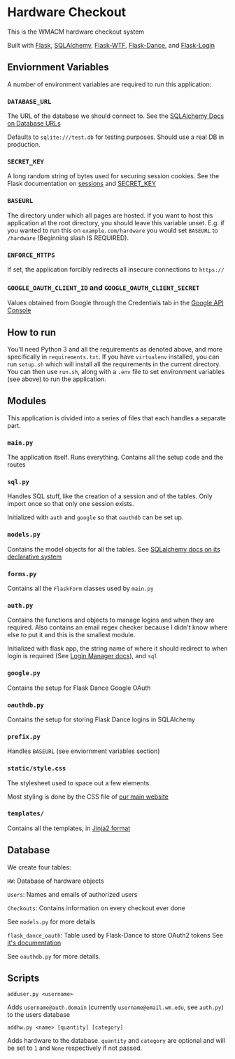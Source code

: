 # Hardware Checkout

This is the WMACM hardware checkout system

Built with [Flask](http://flask.pocoo.org/),
[SQLAlchemy](https://docs.sqlalchemy.org/en/13/),
[Flask-WTF](https://flask-wtf.readthedocs.io/en/stable/),
[Flask-Dance](https://flask-dance.readthedocs.io/en/latest/),
and [Flask-Login](https://flask-login.readthedocs.io/en/latest/)

## Enviornment Variables

A number of environment variables are required to run this application:

### `DATABASE_URL`
The URL of the database we should connect to. See the
[SQLAlchemy Docs on Database URLs](https://docs.sqlalchemy.org/en/13/core/engines.html#database-urls)

Defaults to `sqlite:///test.db` for testing purposes. Should use a real DB
in production.


### `SECRET_KEY`
A long random string of bytes used for securing session cookies.
See the Flask documentation on [sessions](http://flask.pocoo.org/docs/1.0/quickstart/#sessions)
and [SECRET\_KEY](http://flask.pocoo.org/docs/1.0/config/#SECRET_KEY)

### `BASEURL`
The directory under which all pages are hosted. If you want to host
this application at the root directory, you should leave this variable unset.
E.g. if you wanted
to run this on `example.com/hardware` you would set `BASEURL` to `/hardware`
(Beginning slash IS REQUIRED).

### `ENFORCE_HTTPS`
If set, the application forcibly redirects all insecure
connections to `https://`

### `GOOGLE_OAUTH_CLIENT_ID` and `GOOGLE_OAUTH_CLIENT_SECRET`
Values obtained from Google through the Credentials tab in the
[Google API Console](https://console.developers.google.com/)

## How to run

You'll need Python 3 and all the requirements as denoted above, and more
specifically in `requirements.txt`. If you have `virtualenv` installed, you
can run `setup.sh` which will install all the requirements in the current
directory. You can then use `run.sh`, along with a `.env` file to set environment
variables (see above) to run the application.

## Modules

This application is divided into a series of files that each handles a separate
part.

### `main.py`
The application itself. Runs everything. Contains all the setup code
and the routes

### `sql.py`
Handles SQL stuff, like the creation of a session and of the tables.
Only import once so that only one session exists.

Initialized with `auth` and `google` so that `oauthdb` can be set up.

### `models.py`
Contains the model objects for all the tables. See
[SQLalchemy docs on its declarative system](https://docs.sqlalchemy.org/en/13/orm/extensions/declarative/basic_use.html)

### `forms.py`
Contains all the `FlaskForm` classes used by `main.py`

### `auth.py`
Contains the functions and objects to manage logins and when they are
required. Also contains an email regex checker because I didn't know where else
to put it and this is the smallest module.

Initialized with flask app, the string name of where it should redirect to
when login is required (See [Login Manager docs]()), and `sql`

### `google.py`
Contains the setup for Flask Dance Google OAuth

### `oauthdb.py`
Contains the setup for storing Flask Dance logins in SQLAlchemy

### `prefix.py`
Handles `BASEURL` (see enviornment variables section)


### `static/style.css`
The stylesheet used to space out a few elements.

Most styling is done by the CSS file of
[our main website](https://github.com/ACMWM/acmwm.github.io)

### `templates/`
Contains all the templates, in
[Jinja2 format](http://jinja.pocoo.org/)


## Database

We create four tables:

`HW`: Database of hardware objects

`Users`: Names and emails of authorized users

`Checkouts`: Contains information on every checkout ever done

See `models.py` for more details

`flask_dance_oauth`: Table used by Flask-Dance to store OAuth2 tokens
See [it's documentation](https://flask-dance.readthedocs.io/en/latest/storages.html#sqlalchemy)

See `oauthdb.py` for more details.


## Scripts

`adduser.py <username>`

Adds `username@auth.domain` (currently `username@email.wm.edu`, see `auth.py`)
to the users database


`addhw.py <name> [quantity] [category]`

Adds hardware to the database. `quantity` and `category` are optional
and will be set to `1` and `None` respectively if not passed.
